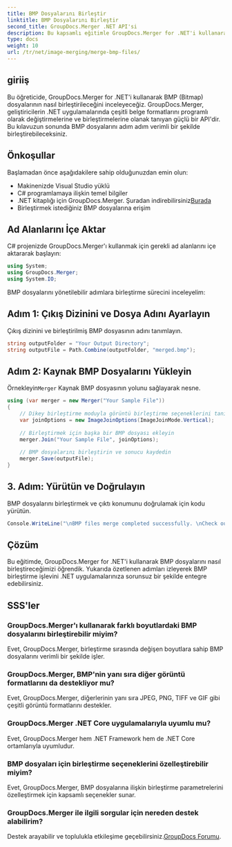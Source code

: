 ```yaml
---
title: BMP Dosyalarını Birleştir
linktitle: BMP Dosyalarını Birleştir
second_title: GroupDocs.Merger .NET API'si
description: Bu kapsamlı eğitimle GroupDocs.Merger for .NET'i kullanarak BMP dosyalarını nasıl birleştireceğinizi öğrenin. .NET uygulamalarınızı verimli bir şekilde geliştirin.
type: docs
weight: 10
url: /tr/net/image-merging/merge-bmp-files/
---
```

## giriiş
Bu öğreticide, GroupDocs.Merger for .NET'i kullanarak BMP (Bitmap) dosyalarının nasıl birleştirileceğini inceleyeceğiz. GroupDocs.Merger, geliştiricilerin .NET uygulamalarında çeşitli belge formatlarını programlı olarak değiştirmelerine ve birleştirmelerine olanak tanıyan güçlü bir API'dir. Bu kılavuzun sonunda BMP dosyalarını adım adım verimli bir şekilde birleştirebileceksiniz.
## Önkoşullar
Başlamadan önce aşağıdakilere sahip olduğunuzdan emin olun:
- Makinenizde Visual Studio yüklü
- C# programlamaya ilişkin temel bilgiler
-  .NET kitaplığı için GroupDocs.Merger. Şuradan indirebilirsiniz[Burada](https://releases.groupdocs.com/merger/net/)
- Birleştirmek istediğiniz BMP dosyalarına erişim
## Ad Alanlarını İçe Aktar
C# projenizde GroupDocs.Merger'ı kullanmak için gerekli ad alanlarını içe aktararak başlayın:
```csharp
using System; 
using GroupDocs.Merger;
using System.IO;
```
BMP dosyalarını yönetilebilir adımlara birleştirme sürecini inceleyelim:
## Adım 1: Çıkış Dizinini ve Dosya Adını Ayarlayın
Çıkış dizinini ve birleştirilmiş BMP dosyasının adını tanımlayın.
```csharp
string outputFolder = "Your Output Directory";
string outputFile = Path.Combine(outputFolder, "merged.bmp");
```
## Adım 2: Kaynak BMP Dosyalarını Yükleyin
 Örnekleyin`Merger` Kaynak BMP dosyasının yolunu sağlayarak nesne.
```csharp
using (var merger = new Merger("Your Sample File"))
{
    // Dikey birleştirme moduyla görüntü birleştirme seçeneklerini tanımlayın
    var joinOptions = new ImageJoinOptions(ImageJoinMode.Vertical);
    
    // Birleştirmek için başka bir BMP dosyası ekleyin
    merger.Join("Your Sample File", joinOptions);
    
    // BMP dosyalarını birleştirin ve sonucu kaydedin
    merger.Save(outputFile);
}
```
## 3. Adım: Yürütün ve Doğrulayın
BMP dosyalarını birleştirmek ve çıktı konumunu doğrulamak için kodu yürütün.
```csharp
Console.WriteLine("\nBMP files merge completed successfully. \nCheck output in {0}", outputFolder);
```
## Çözüm
Bu eğitimde, GroupDocs.Merger for .NET'i kullanarak BMP dosyalarını nasıl birleştireceğimizi öğrendik. Yukarıda özetlenen adımları izleyerek BMP birleştirme işlevini .NET uygulamalarınıza sorunsuz bir şekilde entegre edebilirsiniz.

## SSS'ler
### GroupDocs.Merger'ı kullanarak farklı boyutlardaki BMP dosyalarını birleştirebilir miyim?
Evet, GroupDocs.Merger, birleştirme sırasında değişen boyutlara sahip BMP dosyalarını verimli bir şekilde işler.
### GroupDocs.Merger, BMP'nin yanı sıra diğer görüntü formatlarını da destekliyor mu?
Evet, GroupDocs.Merger, diğerlerinin yanı sıra JPEG, PNG, TIFF ve GIF gibi çeşitli görüntü formatlarını destekler.
### GroupDocs.Merger .NET Core uygulamalarıyla uyumlu mu?
Evet, GroupDocs.Merger hem .NET Framework hem de .NET Core ortamlarıyla uyumludur.
### BMP dosyaları için birleştirme seçeneklerini özelleştirebilir miyim?
Evet, GroupDocs.Merger, BMP dosyalarına ilişkin birleştirme parametrelerini özelleştirmek için kapsamlı seçenekler sunar.
### GroupDocs.Merger ile ilgili sorgular için nereden destek alabilirim?
 Destek arayabilir ve toplulukla etkileşime geçebilirsiniz.[GroupDocs Forumu](https://forum.groupdocs.com/c/merger/32).